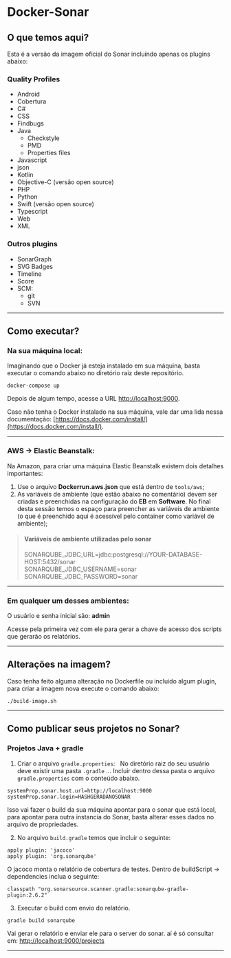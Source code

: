 # Docker-Sonar  
  
## O que temos aqui?  
  
Esta é a versão da imagem oficial do Sonar incluíndo apenas os plugins abaixo:  
  
### Quality Profiles  
  
- Android
- Cobertura  
- C#  
- CSS  
- Findbugs
- Java  
  - Checkstyle  
  - PMD  
  - Properties files  
- Javascript  
- json  
- Kotlin  
- Objective-C (versão open source)  
- PHP  
- Python  
- Swift (versão open source)  
- Typescript  
- Web  
- XML  
  
### Outros plugins  
  
- SonarGraph  
- SVG Badges  
- Timeline  
- Score  
- SCM:  
  - git  
  - SVN  
  
---
  
## Como executar?  

### Na sua máquina local:

Imaginando que o Docker já esteja instalado em sua máquina, basta executar o comando abaixo no diretório raiz deste repositório.  
  
```
docker-compose up
```  
  
Depois de algum tempo, acesse a URL [http://localhost:9000](http://localhost:9000).  
  

Caso não tenha o Docker instalado na sua máquina, vale dar uma lida nessa documentação: [https://docs.docker.com/install/](https://docs.docker.com/install/).  

---
  
### AWS -> Elastic Beanstalk:

Na Amazon, para criar uma máquina Elastic Beanstalk existem dois detalhes importantes:

1. Use o arquivo **Dockerrun.aws.json** que está dentro de ```tools/aws```;
2. As variáveis de ambiente (que estão abaixo no comentário) devem ser criadas e preenchidas na configuração do **EB** em **Software**. No final desta sessão temos o espaço para preencher as variáveis de ambiente (o que é preenchido aqui é acessível pelo container como variável de ambiente);

> #### Variáveis de ambiente utilizadas pelo sonar  
> SONARQUBE_JDBC_URL=jdbc:postgresql://YOUR-DATABASE-HOST:5432/sonar  
> SONARQUBE_JDBC_USERNAME=sonar  
> SONARQUBE_JDBC_PASSWORD=sonar  
  
--- 
  
### Em qualquer um desses ambientes:

O usuário e senha inicial são: **admin**  

Acesse pela primeira vez com ele para gerar a chave de acesso dos scripts que gerarão os relatórios. 
  
---
  
## Alterações na imagem?  

Caso tenha feito alguma alteração no Dockerfile ou incluido algum plugin, para criar a imagem nova execute o comando abaixo:  

```
./build-image.sh
```

---

## Como publicar seus projetos no Sonar?

### Projetos Java + gradle

1. Criar o arquivo ```gradle.properties```:
  
No diretório raiz do seu usuário deve existir uma pasta ```.gradle``` ... Incluir dentro dessa pasta o arquivo ```gradle.properties``` com o conteúdo abaixo.
  
```
systemProp.sonar.host.url=http://localhost:9000
systemProp.sonar.login=HASHGERADANOSONAR
```
  
Isso vai fazer o build da sua máquina apontar para o sonar que está local, para apontar para outra instancia do Sonar, basta alterar esses dados no arquivo de propriedades.

2. No arquivo ```build.gradle``` temos que incluir o seguinte:
   
```
apply plugin: 'jacoco'
apply plugin: 'org.sonarqube'
```
  
O jacoco monta o relatório de cobertura de testes.
Dentro de buildScript -> dependencies inclua o seguinte:

```
classpath "org.sonarsource.scanner.gradle:sonarqube-gradle-plugin:2.6.2"
```

3. Executar o build com envio do relatório.  

```
gradle build sonarqube
```
  
Vai gerar o relatório e enviar ele para o server do sonar. aí é só consultar em:
[http://localhost:9000/projects](http://localhost:9000/projects)

---
